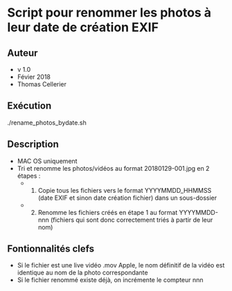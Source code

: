 # Script pour renommer les photos à leur date de création EXIF 

## Auteur
* v 1.0 
* Févier 2018
* Thomas Cellerier

## Exécution
./rename_photos_bydate.sh

## Description
* MAC OS uniquement
* Tri et renomme les photos/vidéos au format 20180129-001.jpg en 2 étapes :
  * 1. Copie tous les fichiers vers le format YYYYMMDD_HHMMSS (date EXIF et sinon date création fichier) dans un sous-dossier 
  * 2. Renomme les fichiers créés en étape 1 au format YYYYMMDD-nnn (fichiers qui sont donc correctement triés à partir de leur nom)
 
## Fontionnalités clefs
* Si le fichier est une live vidéo .mov Apple, le nom définitif de la vidéo est identique au nom de la photo correspondante
* Si le fichier renommé existe déjà, on incrémente le compteur nnn
